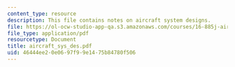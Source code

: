 ```yaml
---
content_type: resource
description: This file contains notes on aircraft system designs.
file: https://ol-ocw-studio-app-qa.s3.amazonaws.com/courses/16-885j-aircraft-systems-engineering-fall-2004/46444ee20e0697f99e1475b84780f506_aircraft_sys_des.pdf
file_type: application/pdf
resourcetype: Document
title: aircraft_sys_des.pdf
uid: 46444ee2-0e06-97f9-9e14-75b84780f506
---
```

